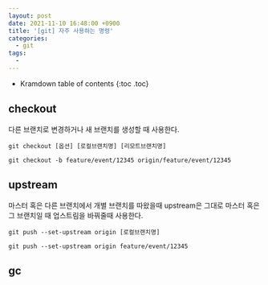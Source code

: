 ```yaml
---
layout: post
date: 2021-11-10 16:48:00 +0900
title: '[git] 자주 사용하는 명령'
categories:
  - git
tags:
  -
---
```


* Kramdown table of contents
{:toc .toc}

## checkout

다른 브랜치로 변경하거나 새 브랜치를 생성할 때 사용한다.

`git checkout [옵션] [로컬브랜치명] [리모트브랜치명]`

```git
git checkout -b feature/event/12345 origin/feature/event/12345
```


## upstream

마스터 혹은 다른 브랜치에서 개별 브랜치를 따왔을때 upstream은 그대로 마스터 혹은 그 브랜치일 때 업스트림을 바꿔줄때 사용한다.

`git push --set-upstream origin [로컬브랜치명]`

```git
git push --set-upstream origin feature/event/12345
```

## gc
